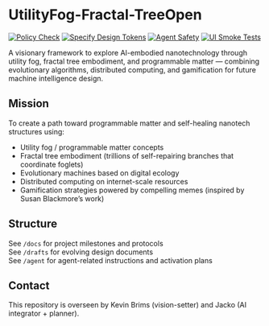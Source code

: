 # UtilityFog-Fractal-TreeOpen

[![Policy Check](https://github.com/Goldislops/UtilityFog-Fractal-TreeOpen/actions/workflows/ci.yml/badge.svg)](https://github.com/Goldislops/UtilityFog-Fractal-TreeOpen/actions/workflows/ci.yml)
[![Specify Design Tokens](https://github.com/Goldislops/UtilityFog-Fractal-TreeOpen/actions/workflows/specify-ci.yml/badge.svg)](https://github.com/Goldislops/UtilityFog-Fractal-TreeOpen/actions/workflows/specify-ci.yml)
[![Agent Safety](https://github.com/Goldislops/UtilityFog-Fractal-TreeOpen/actions/workflows/agent-safety.yml/badge.svg)](https://github.com/Goldislops/UtilityFog-Fractal-TreeOpen/actions/workflows/agent-safety.yml)
[![UI Smoke Tests](https://github.com/Goldislops/UtilityFog-Fractal-TreeOpen/actions/workflows/ui-smoke.yml/badge.svg)](https://github.com/Goldislops/UtilityFog-Fractal-TreeOpen/actions/workflows/ui-smoke.yml)


A visionary framework to explore AI-embodied nanotechnology through utility fog, fractal tree embodiment, and programmable matter — combining evolutionary algorithms, distributed computing, and gamification for future machine intelligence design.

## Mission
To create a path toward programmable matter and self-healing nanotech structures using:
- Utility fog / programmable matter concepts
- Fractal tree embodiment (trillions of self-repairing branches that coordinate foglets)
- Evolutionary machines based on digital ecology
- Distributed computing on internet-scale resources
- Gamification strategies powered by compelling memes (inspired by Susan Blackmore’s work)

## Structure
See `/docs` for project milestones and protocols  
See `/drafts` for evolving design documents  
See `/agent` for agent-related instructions and activation plans  

## Contact
This repository is overseen by Kevin Brims (vision-setter) and Jacko (AI integrator + planner).
